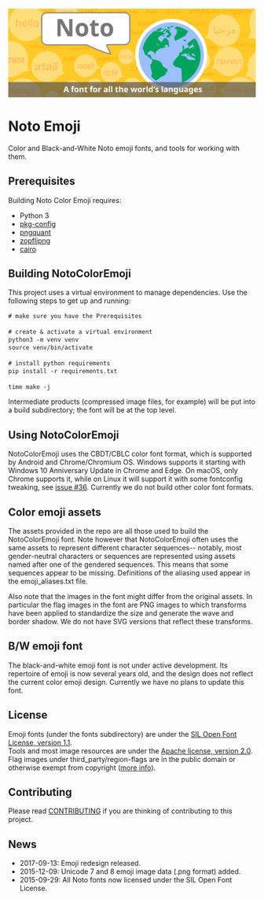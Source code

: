 ![Noto](images/noto.png)
# Noto Emoji
Color and Black-and-White Noto emoji fonts, and tools for working with them.

## Prerequisites
Building Noto Color Emoji requires:
- Python 3
- [pkg-config](https://www.freedesktop.org/wiki/Software/pkg-config/)
- [pngquant](https://pngquant.org/)
- [zopflipng](https://github.com/google/zopfli)
- [cairo](https://www.cairographics.org/)

## Building NotoColorEmoji
This project uses a virtual environment to manage dependencies. Use the following steps to get up and running:

```shell
# make sure you have the Prerequisites

# create & activate a virtual environment
python3 -m venv venv
source venv/bin/activate

# install python requirements
pip install -r requirements.txt

time make -j
```

Intermediate products (compressed image files, for example) will be put into a build subdirectory; the font will be at the top level.

## Using NotoColorEmoji

NotoColorEmoji uses the CBDT/CBLC color font format, which is supported by Android
and Chrome/Chromium OS.  Windows supports it starting with Windows 10 Anniversary
Update in Chrome and Edge.  On macOS, only Chrome supports it, while on Linux it will
support it with some fontconfig tweaking, see [issue #36](https://github.com/googlei18n/noto-emoji/issues/36). Currently we do not build other color font formats.

## Color emoji assets

The assets provided in the repo are all those used to build the NotoColorEmoji
font.  Note however that NotoColorEmoji often uses the same assets to represent
different character sequences-- notably, most gender-neutral characters or
sequences are represented using assets named after one of the gendered
sequences.  This means that some sequences appear to be missing.  Definitions of
the aliasing used appear in the emoji_aliases.txt file.

Also note that the images in the font might differ from the original assets.  In
particular the flag images in the font are PNG images to which transforms have
been applied to standardize the size and generate the wave and border shadow.  We
do not have SVG versions that reflect these transforms.

## B/W emoji font

The black-and-white emoji font is not under active development.  Its repertoire of
emoji is now several years old, and the design does not reflect the current color
emoji design.  Currently we have no plans to update this font.

## License

Emoji fonts (under the fonts subdirectory) are under the
[SIL Open Font License, version 1.1](fonts/LICENSE).<br/>
Tools and most image resources are under the [Apache license, version 2.0](./LICENSE).
Flag images under third_party/region-flags are in the public domain or
otherwise exempt from copyright ([more info](third_party/region-flags/LICENSE)).

## Contributing

Please read [CONTRIBUTING](CONTRIBUTING.md) if you are thinking of contributing to this project.

## News

* 2017-09-13: Emoji redesign released.
* 2015-12-09: Unicode 7 and 8 emoji image data (.png format) added.
* 2015-09-29: All Noto fonts now licensed under the SIL Open Font License.
